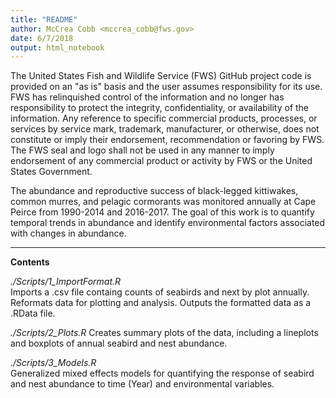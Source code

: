 ```yaml
---
title: "README"
author: McCrea Cobb <mccrea_cobb@fws.gov>
date: 6/7/2018
output: html_notebook
---
```

The United States Fish and Wildlife Service (FWS) GitHub project code is provided on an "as is" basis and the user assumes responsibility for its use. FWS has relinquished control of the information and no longer has responsibility to protect the integrity, confidentiality, or availability of the information. Any reference to specific commercial products, processes, or services by service mark, trademark, manufacturer, or otherwise, does not constitute or imply their endorsement, recommendation or favoring by FWS. The FWS seal and logo shall not be used in any manner to imply endorsement of any commercial product or activity by FWS or the United States Government.

The abundance and reproductive success of black-legged kittiwakes, common murres, and pelagic cormorants was monitored annually at Cape Peirce from 1990-2014 and 2016-2017. The goal of this work is to quantify temporal trends in abundance and identify environmental factors associated with changes in abundance. 

------------------------

**Contents**

*./Scripts/1_ImportFormat.R*  
Imports a .csv file containg counts of seabirds and next by plot annually. Reformats data for plotting and analysis. Outputs the formatted data as a .RData file.  

*./Scripts/2_Plots.R*
Creates summary plots of the data, including a lineplots and boxplots of annual seabird and nest abundance. 

*./Scripts/3_Models.R*  
Generalized mixed effects models for quantifying the response of seabird and nest abundance to time (Year) and environmental variables.
